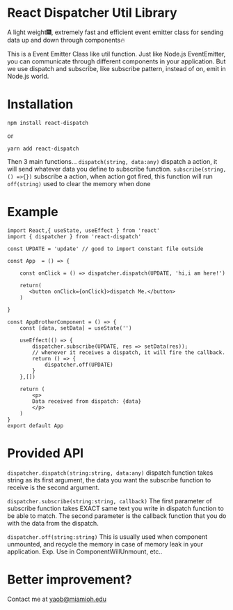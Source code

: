 # React Dispatcher Util Library

A light weight🎆, extremely fast and efficient event emitter class for sending data up and down through components🔥

This is a Event Emitter Class like util function. Just like Node.js EventEmitter, you can communicate through different components in your application. But we use dispatch and subscribe, like subscribe pattern, instead of on, emit in Node.js world.

# Installation

`npm install react-dispatch`

or

`yarn add react-dispatch`

Then 3 main functions...
`dispatch(string, data:any)` dispatch a action, it will send whatever data you define to subscribe function.
`subscribe(string, () =>{})` subscribe a action, when action got fired, this function will run
`off(string)` used to clear the memory when done

# Example 

```
import React,{ useState, useEffect } from 'react'
import { dispatcher } from 'react-dispatch'

const UPDATE = 'update' // good to import constant file outside

const App  = () => {

    const onClick = () => dispatcher.dispatch(UPDATE, 'hi,i am here!')

    return(
       <button onClick={onClick}>dispatch Me.</button>
    )
  
}

const AppBrotherComponent = () => {
    const [data, setData] = useState('')

    useEffect(() => {
        dispatcher.subscribe(UPDATE, res => setData(res));
        // whenever it receives a dispatch, it will fire the callback. 
        return () => {
            dispatcher.off(UPDATE)
        }
    },[])

    return (
        <p>
        Data received from dispatch: {data}
        </p>
    )
}
export default App

```

# Provided API

`dispatcher.dispatch(string:string, data:any)`
dispatch function takes string as its first argument, the data you want the subscribe function to receive is the second argument.

`dispatcher.subscribe(string:string, callback)`
The first parameter of subscribe function takes EXACT same text you write in dispatch function to be able to match. The second parameter is the callback function that you do with the data from the dispatch.

`dispatcher.off(string:string)`
This is usually used when component unmounted, and recycle the memory in case of memory leak in your application. Exp. Use in ComponentWillUnmount, etc..

# Better improvement?

Contact me at yaob@miamioh.edu
